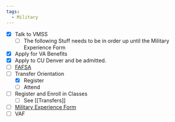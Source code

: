 ```yaml
---
tags:
  - Military
---
```

- [x] Talk to VMSS
	- [ ] The following Stuff needs to be in order up until the Military Experience Form
- [x] Apply for VA Benefits
- [x] Apply to CU Denver and be admitted.
- [ ] [FAFSA](https://studentaid.gov/h/apply-for-aid/fafsa)
- [ ] Transfer Orientation
	- [x] Register
	- [ ] Attend
- [ ] Register and Enroll in Classes
	- [ ] See [[Transfers]]
- [ ] [Military Experience Form](https://portal.prod.cu.edu/psc/epprod/UCD3/ENTP/s/WEBLIB_CU_EFORM.ISCRIPT1.FieldFormula.IScript_Populate_eForm?form=UCD_MILITARY_EXPERIENCE)
- [ ] VAF
